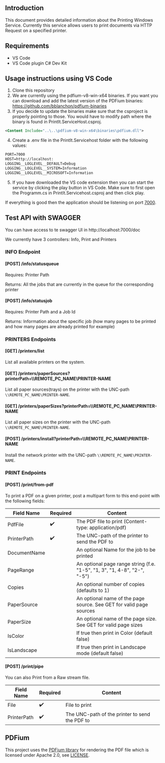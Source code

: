 ## Introduction

This document provides detailed information about the Printing Windows Service. Currently this service allows users to print documents via HTTP Request on a specified printer.

## Requirements
- VS Code
- VS Code plugin C# Dev Kit

## Usage instructions using VS Code

1. Clone this repository
2. We are currently using the pdfium-v8-win-x64 binaries. If you want you can download and add the latest version of the PDFium binaries: https://github.com/bblanchon/pdfium-binaries
3. If you decide to update the binaries make sure that the csproject is properly pointing to those. You would have to modify path where the binary is found in PrintIt.ServiceHost.csproj.
```xml
<Content Include="..\..\pdfium-v8-win-x64\binaries\pdfium.dll">
```
4. Create a .env file in the PrintIt.Servicehost folder with the following values:

  ```xml
PORT=7000
HOST=http://localhost:
LOGGING__LOGLEVEL__DEFAULT=Debug
LOGGING__LOGLEVEL__SYSTEM=Information
LOGGING__LOGLEVEL__MICROSOFT=Information
```

5. If you have downloaded the VS code extension then you can start the service by clicking the play button in VS Code. Make sure to first open the Programm.cs in PrintIt.Servicehost.csproj and then click play.

If everything is good then the application should be listening on port [7000](http://localhost:7000/).

## Test API with SWAGGER

You can have access to te swagger UI in http://localhost:7000/doc

We currently have 3 controllers: Info, Print and Printers

### INFO Endpoint
#### [POST] /info/statusqueue
Requires: Printer Path

Returns: All the jobs that are currently in the queue for the corresponding printer

#### [POST] /info/statusjob
Requires: Printer Path and a Job Id

Returns: Information about the specific job (how many pages to be printed and how many pages are already printed for example)

### PRINTERS Endpoints
#### [GET] /printers/list

List all available printers on the system.

#### [GET] /printers/paperSources?printerPath=\\\\REMOTE_PC_NAME\\PRINTER-NAME

List all paper sources(trays) on the printer with the UNC-path `\\REMOTE_PC_NAME\PRINTER-NAME`.

#### [GET] /printers/paperSizes?printerPath=\\\\REMOTE_PC_NAME\\PRINTER-NAME

List all paper sizes on the printer with the UNC-path `\\REMOTE_PC_NAME\PRINTER-NAME`.

#### [POST] /printers/install?printerPath=\\\\REMOTE_PC_NAME\\PRINTER-NAME

Install the network printer with the UNC-path `\\REMOTE_PC_NAME\PRINTER-NAME`. 

### PRINT Endpoints
#### [POST] /print/from-pdf

To print a PDF on a given printer, post a multipart form to this end-point with the following fields:

Field Name     | Required           | Content
------------   | ------------------ | ---------
PdfFile        | :heavy_check_mark: | The PDF file to print (Content-type: application/pdf)
PrinterPath    | :heavy_check_mark: | The UNC-path of the printer to send the PDF to
DocumentName   |                    | An optional Name for the job to be printed
PageRange      |                    | An optional page range string (f.e. "1-5", "1, 3", "1, 4-8", "2-", "-5")
Copies         |                    | An optional number of copies (defaults to 1)
PaperSource    |                    | An optional name of the page source. See GET for valid page sources
PaperSize      |                    | An optional name of the page size. See GET for valid page sizes
IsColor        |                    | If true then print in Color (default false)
IsLandscape    |                    | If true then print in Landscape mode (default false)

#### [POST] /print/pipe

You can also Print from a Raw stream file.

Field Name     | Required           | Content
------------   | ------------------ | ---------
File           | :heavy_check_mark: | File to print
PrinterPath    | :heavy_check_mark: | The UNC-path of the printer to send the PDF to

## PDFium

This project uses the [PDFium library](https://pdfium.googlesource.com/) for rendering the PDF file which is licensed under Apache 2.0, see [LICENSE](pdfium-binary/LICENSE).

